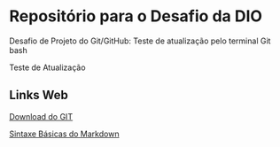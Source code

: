 # Repositório para o Desafio da DIO
Desafio de Projeto do Git/GitHub: Teste de atualização pelo terminal Git bash

Teste de Atualização

## Links Web
[Download do GIT](https://git-scm.com/downloads)

[Sintaxe Básicas do Markdown](https://www.markdownguide.org/basic-syntax/)
